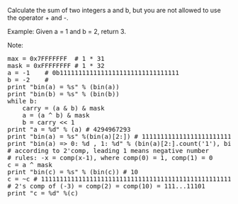 Calculate the sum of two integers a and b, but you are not allowed to use the operator + and -.

Example:
Given a = 1 and b = 2, return 3.

Note:
<pre>
max = 0x7FFFFFFF  # 1 * 31
mask = 0xFFFFFFFF # 1 * 32
a = -1    # 0b11111111111111111111111111111111
b = -2    #
print "bin(a) = %s" % (bin(a))
print "bin(b) = %s" % (bin(b))
while b:
	carry = (a & b) & mask
	a = (a ^ b) & mask
	b = carry << 1
print "a = %d" % (a) # 4294967293
print "bin(a) = %s" %(bin(a)[2:]) # 11111111111111111111111111111101
print "bin(a) => 0: %d , 1: %d" % (bin(a)[2:].count('1'), bin(a)[2:].count('0'))
# according to 2'comp, leading 1 means negative number
# rules: -x = comp(x-1), where comp(0) = 1, comp(1) = 0
c = a ^ mask
print "bin(c) = %s" % (bin(c)) # 10
c = ~c # 1111111111111111111111111111111111111111111111111111111111111101
# 2's comp of (-3) = comp(2) = comp(10) = 111...11101
print "c = %d" %(c)
</pre>
